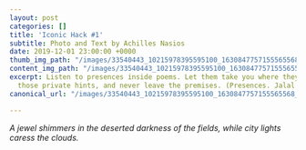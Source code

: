 ```yaml
---
layout: post
categories: []
title: 'Iconic Hack #1'
subtitle: Photo and Text by Achilles Nasios
date: 2019-12-01 23:00:00 +0000
thumb_img_path: "/images/33540443_10215978395595100_1630847757155565568_o-1.jpg"
content_img_path: "/images/33540443_10215978395595100_1630847757155565568_o-1.jpg"
excerpt: Listen to presences inside poems. Let them take you where they will. Follow
  those private hints, and never leave the premises. (Presences. Jalal Al-Din Rumi)
canonical_url: "/images/33540443_10215978395595100_1630847757155565568_o-1.jpg"

---
```

_A jewel shimmers in the deserted darkness of the fields, while city lights caress the clouds._